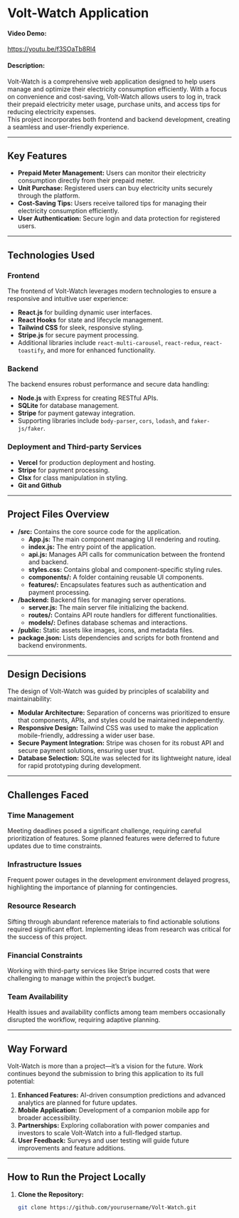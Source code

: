 # Volt-Watch Application  

#### Video Demo:
https://youtu.be/f3SOaTb8Rl4  

#### Description: 
Volt-Watch is a comprehensive web application designed to help users manage and optimize their electricity consumption efficiently. With a focus on convenience and cost-saving, Volt-Watch allows users to log in, track their prepaid electricity meter usage, purchase units, and access tips for reducing electricity expenses.  
This project incorporates both frontend and backend development, creating a seamless and user-friendly experience.

---

## Key Features  
- **Prepaid Meter Management:** Users can monitor their electricity consumption directly from their prepaid meter.  
- **Unit Purchase:** Registered users can buy electricity units securely through the platform.  
- **Cost-Saving Tips:** Users receive tailored tips for managing their electricity consumption efficiently.  
- **User Authentication:** Secure login and data protection for registered users.  

---

## Technologies Used  

### Frontend  
The frontend of Volt-Watch leverages modern technologies to ensure a responsive and intuitive user experience:  
- **React.js** for building dynamic user interfaces.  
- **React Hooks** for state and lifecycle management.  
- **Tailwind CSS** for sleek, responsive styling.  
- **Stripe.js** for secure payment processing.  
- Additional libraries include `react-multi-carousel`, `react-redux`, `react-toastify`, and more for enhanced functionality.  

### Backend  
The backend ensures robust performance and secure data handling:  
- **Node.js** with Express for creating RESTful APIs.  
- **SQLite** for database management.  
- **Stripe** for payment gateway integration.  
- Supporting libraries include `body-parser`, `cors`, `lodash`, and `faker-js/faker`.  

### Deployment and Third-party Services  
- **Vercel** for production deployment and hosting.  
- **Stripe** for payment processing.  
- **Clsx** for class manipulation in styling. 
- **Git and Github**

---

## Project Files Overview  
- **/src:** Contains the core source code for the application.  
  - **App.js:** The main component managing UI rendering and routing.  
  - **index.js:** The entry point of the application.  
  - **api.js:** Manages API calls for communication between the frontend and backend.  
  - **styles.css:** Contains global and component-specific styling rules.  
  - **components/:** A folder containing reusable UI components.  
  - **features/:** Encapsulates features such as authentication and payment processing.  
- **/backend:** Backend files for managing server operations.  
  - **server.js:** The main server file initializing the backend.  
  - **routes/:** Contains API route handlers for different functionalities.  
  - **models/:** Defines database schemas and interactions.  
- **/public:** Static assets like images, icons, and metadata files.  
- **package.json:** Lists dependencies and scripts for both frontend and backend environments.  

---

## Design Decisions  
The design of Volt-Watch was guided by principles of scalability and maintainability:  
- **Modular Architecture:** Separation of concerns was prioritized to ensure that components, APIs, and styles could be maintained independently.  
- **Responsive Design:** Tailwind CSS was used to make the application mobile-friendly, addressing a wider user base.  
- **Secure Payment Integration:** Stripe was chosen for its robust API and secure payment solutions, ensuring user trust.  
- **Database Selection:** SQLite was selected for its lightweight nature, ideal for rapid prototyping during development.  

---

## Challenges Faced  
### Time Management  
Meeting deadlines posed a significant challenge, requiring careful prioritization of features. Some planned features were deferred to future updates due to time constraints.  

### Infrastructure Issues  
Frequent power outages in the development environment delayed progress, highlighting the importance of planning for contingencies.  

### Resource Research  
Sifting through abundant reference materials to find actionable solutions required significant effort. Implementing ideas from research was critical for the success of this project.  

### Financial Constraints  
Working with third-party services like Stripe incurred costs that were challenging to manage within the project’s budget.  

### Team Availability  
Health issues and availability conflicts among team members occasionally disrupted the workflow, requiring adaptive planning.  

---

## Way Forward  
Volt-Watch is more than a project—it’s a vision for the future. Work continues beyond the submission to bring this application to its full potential:  
1. **Enhanced Features:** AI-driven consumption predictions and advanced analytics are planned for future updates.  
2. **Mobile Application:** Development of a companion mobile app for broader accessibility.  
3. **Partnerships:** Exploring collaboration with power companies and investors to scale Volt-Watch into a full-fledged startup.  
4. **User Feedback:** Surveys and user testing will guide future improvements and feature additions.  

---

## How to Run the Project Locally  
1. **Clone the Repository:**  
   ```bash
   git clone https://github.com/yourusername/Volt-Watch.git
